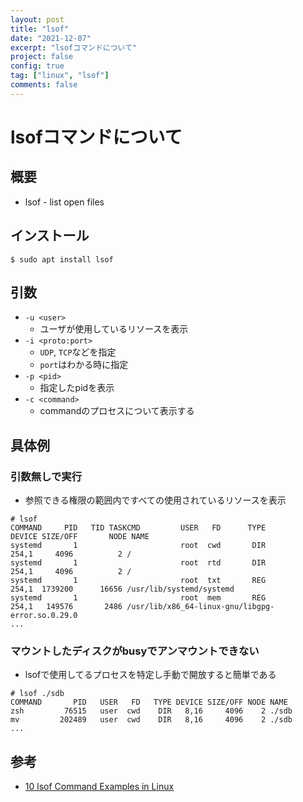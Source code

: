 ```yaml
---
layout: post
title: "lsof"
date: "2021-12-07"
excerpt: "lsofコマンドについて"
project: false
config: true
tag: ["linux", "lsof"]
comments: false
---
```


# lsofコマンドについて

## 概要
 - lsof - list open files

## インストール

```console
$ sudo apt install lsof
```

## 引数
 - `-u <user>`
   - ユーザが使用しているリソースを表示
 - `-i <proto:port>`
   - `UDP`, `TCP`などを指定
   - `port`はわかる時に指定
 - `-p <pid>`
   - 指定したpidを表示
 - `-c <command>`
   - commandのプロセスについて表示する

## 具体例

### 引数無しで実行
 - 参照できる権限の範囲内ですべての使用されているリソースを表示

```console
# lsof
COMMAND     PID   TID TASKCMD         USER   FD      TYPE             DEVICE SIZE/OFF       NODE NAME
systemd       1                       root  cwd       DIR              254,1     4096          2 /
systemd       1                       root  rtd       DIR              254,1     4096          2 /
systemd       1                       root  txt       REG              254,1  1739200      16656 /usr/lib/systemd/systemd
systemd       1                       root  mem       REG              254,1   149576       2486 /usr/lib/x86_64-linux-gnu/libgpg-error.so.0.29.0
...
```

### マウントしたディスクがbusyでアンマウントできない 
 - lsofで使用してるプロセスを特定し手動で開放すると簡単である

```console
# lsof ./sdb 
COMMAND       PID   USER   FD   TYPE DEVICE SIZE/OFF NODE NAME
zsh         76515   user  cwd    DIR   8,16     4096    2 ./sdb
mv         202489   user  cwd    DIR   8,16     4096    2 ./sdb
...
```

## 参考
 - [10 lsof Command Examples in Linux](https://www.tecmint.com/10-lsof-command-examples-in-linux/)
